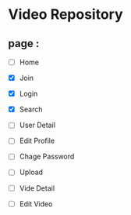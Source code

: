 # Video Repository

## page :
- [ ] Home
- [x] Join
- [x] Login
- [x] Search
- [ ] User Detail
- [ ] Edit Profile
- [ ] Chage Password
- [ ] Upload
- [ ] Vide Detail
- [ ] Edit Video

